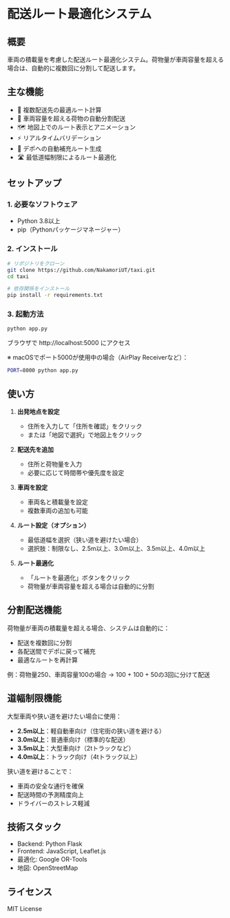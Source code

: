 # 配送ルート最適化システム

## 概要
車両の積載量を考慮した配送ルート最適化システム。荷物量が車両容量を超える場合は、自動的に複数回に分割して配送します。

## 主な機能
- 📍 複数配送先の最適ルート計算
- 🚚 車両容量を超える荷物の自動分割配送
- 🗺️ 地図上でのルート表示とアニメーション
- ⚡ リアルタイムバリデーション
- 🔄 デポへの自動補充ルート生成
- 🛣️ 最低道幅制限によるルート最適化

## セットアップ

### 1. 必要なソフトウェア
- Python 3.8以上
- pip（Pythonパッケージマネージャー）

### 2. インストール
```bash
# リポジトリをクローン
git clone https://github.com/NakamoriUT/taxi.git
cd taxi

# 依存関係をインストール
pip install -r requirements.txt
```

### 3. 起動方法
```bash
python app.py
```

ブラウザで http://localhost:5000 にアクセス

※ macOSでポート5000が使用中の場合（AirPlay Receiverなど）：
```bash
PORT=8000 python app.py
```

## 使い方

1. **出発地点を設定**
   - 住所を入力して「住所を確認」をクリック
   - または「地図で選択」で地図上をクリック

2. **配送先を追加**
   - 住所と荷物量を入力
   - 必要に応じて時間帯や優先度を設定

3. **車両を設定**
   - 車両名と積載量を設定
   - 複数車両の追加も可能

4. **ルート設定（オプション）**
   - 最低道幅を選択（狭い道を避けたい場合）
   - 選択肢：制限なし、2.5m以上、3.0m以上、3.5m以上、4.0m以上

5. **ルート最適化**
   - 「ルートを最適化」ボタンをクリック
   - 荷物量が車両容量を超える場合は自動的に分割

## 分割配送機能
荷物量が車両の積載量を超える場合、システムは自動的に：
- 配送を複数回に分割
- 各配送間でデポに戻って補充
- 最適なルートを再計算

例：荷物量250、車両容量100の場合
→ 100 + 100 + 50の3回に分けて配送

## 道幅制限機能
大型車両や狭い道を避けたい場合に使用：
- **2.5m以上**：軽自動車向け（住宅街の狭い道を避ける）
- **3.0m以上**：普通車向け（標準的な配送）
- **3.5m以上**：大型車向け（2tトラックなど）
- **4.0m以上**：トラック向け（4tトラック以上）

狭い道を避けることで：
- 車両の安全な通行を確保
- 配送時間の予測精度向上
- ドライバーのストレス軽減

## 技術スタック
- Backend: Python Flask
- Frontend: JavaScript, Leaflet.js
- 最適化: Google OR-Tools
- 地図: OpenStreetMap

## ライセンス
MIT License
